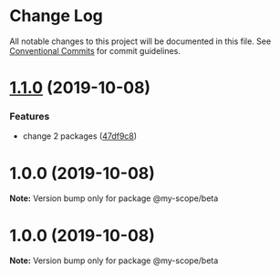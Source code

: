 # Change Log

All notable changes to this project will be documented in this file.
See [Conventional Commits](https://conventionalcommits.org) for commit guidelines.

# [1.1.0](https://github.com/polomani/lerna-conventional-commits-example/compare/@my-scope/beta@1.0.0...@my-scope/beta@1.1.0) (2019-10-08)


### Features

* change 2 packages ([47df9c8](https://github.com/polomani/lerna-conventional-commits-example/commit/47df9c8))





# 1.0.0 (2019-10-08)

**Note:** Version bump only for package @my-scope/beta





# 1.0.0 (2019-10-08)

**Note:** Version bump only for package @my-scope/beta
